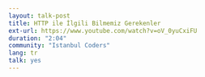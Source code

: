```yaml
---
layout: talk-post
title: HTTP ile İlgili Bilmemiz Gerekenler
ext-url: https://www.youtube.com/watch?v=oV_0yuCxiFU
duration: "2:04"
community: "Istanbul Coders"
lang: tr
talk: yes 
---
```


